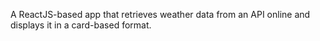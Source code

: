 A ReactJS-based app that retrieves weather data from an API online and displays it in a card-based format.
